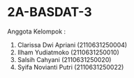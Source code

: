 # 2A-BASDAT-3
Anggota Kelompok :
1. Clarissa Dwi Apriani (2110631250004) 
2. Ilham Yudiatmoko (2110631250010) 
3. Salsih Cahyani (2110631250020) 
4. Syifa Novianti Putri (2110631250022)
